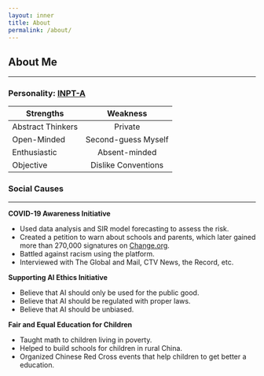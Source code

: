 ```yaml
---
layout: inner
title: About
permalink: /about/
---
```


## About Me
---

### Personality: [INPT-A](https://www.16personalities.com/profiles/142e9ccb7ed1a)

| **Strengths**      | **Weakness**        |
| ------------------ |:-------------------:|
| Abstract Thinkers  | Private             |
| Open-Minded        | Second-guess Myself |
| Enthusiastic       | Absent-minded       |
| Objective          | Dislike Conventions |

### Social Causes
---

**COVID-19 Awareness Initiative**

* Used data analysis and SIR model forecasting to assess the risk. 
* Created a petition to warn about schools and parents, which later gained more than 270,000 signatures on [Change.org](https://www.change.org/p/close-all-schools-in-canada-immediately-to-stop-covid-19).
* Battled against racism using the platform.
* Interviewed with The Global and Mail, CTV News, the Record, etc.

**Supporting AI Ethics Initiative**

* Believe that AI should only be used for the public good.
* Believe that AI should be regulated with proper laws.
* Believe that AI should be unbiased.

**Fair and Equal Education for Children**

* Taught math to children living in poverty.
* Helped to build schools for children in rural China.
* Organized Chinese Red Cross events that help children to get better a education.





